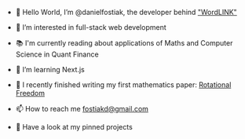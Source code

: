 - 👋 Hello World, I’m @danielfostiak, the developer behind ["WordLINK"](https://wordlink.xyz)
- 👀 I’m interested in full-stack web development
- 📚 I'm currently reading about applications of Maths and Computer Science in Quant Finance
- 🌱 I’m learning Next.js
- 📐 I recently finished writing my first mathematics paper: [Rotational Freedom](https://danielfostiak.github.io/Rotational-Freedom-Paper/paper.pdf)
- 📫 How to reach me fostiakd@gmail.com

- 📌 Have a look at my pinned projects
  

<!---
danielfostiak/danielfostiak is a ✨ special ✨ repository because its `README.md` (this file) appears on your GitHub profile.
You can click the Preview link to take a look at your changes.
--->
